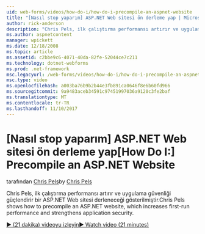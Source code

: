```yaml
---
uid: web-forms/videos/how-do-i/how-do-i-precompile-an-aspnet-website
title: "[Nasıl stop yaparım] ASP.NET Web sitesi ön derleme yap | Microsoft Docs"
author: rick-anderson
description: "Chris Pels, ilk çalıştırma performansı artırır ve uygulama güvenliği güçlendirir bir ASP.NET Web sitesi derleneceği gösterilmiştir."
ms.author: aspnetcontent
manager: wpickett
ms.date: 12/18/2008
ms.topic: article
ms.assetid: c2bbe9c6-4071-40da-82fe-52044ce7c211
ms.technology: dotnet-webforms
ms.prod: .net-framework
msc.legacyurl: /web-forms/videos/how-do-i/how-do-i-precompile-an-aspnet-website
msc.type: video
ms.openlocfilehash: a003ba76b9b2b44e3fb891ca0646f8e6b60fd966
ms.sourcegitcommit: 9a9483aceb34591c97451997036a9120c3fe2baf
ms.translationtype: MT
ms.contentlocale: tr-TR
ms.lasthandoff: 11/10/2017
---
```

<a name="how-do-i-precompile-an-aspnet-website"></a><span data-ttu-id="387bf-103">[Nasıl stop yaparım] ASP.NET Web sitesi ön derleme yap</span><span class="sxs-lookup"><span data-stu-id="387bf-103">[How Do I:] Precompile an ASP.NET Website</span></span>
====================
<span data-ttu-id="387bf-104">tarafından [Chris Pels](https://twitter.com/chrispels)</span><span class="sxs-lookup"><span data-stu-id="387bf-104">by [Chris Pels](https://twitter.com/chrispels)</span></span>

<span data-ttu-id="387bf-105">Chris Pels, ilk çalıştırma performansı artırır ve uygulama güvenliği güçlendirir bir ASP.NET Web sitesi derleneceği gösterilmiştir.</span><span class="sxs-lookup"><span data-stu-id="387bf-105">Chris Pels shows how to precompile an ASP.NET website, which increases first-run performance and strengthens application security.</span></span>

[<span data-ttu-id="387bf-106">&#9654; (21 dakika) videoyu izleyin</span><span class="sxs-lookup"><span data-stu-id="387bf-106">&#9654; Watch video (21 minutes)</span></span>](https://channel9.msdn.com/Blogs/ASP-NET-Site-Videos/how-do-i-precompile-an-aspnet-website)
